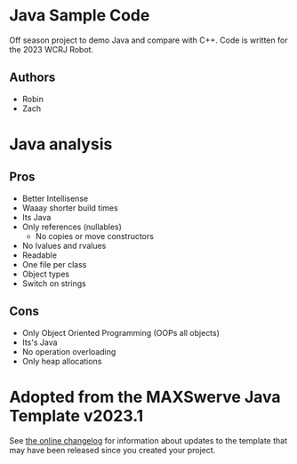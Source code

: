 # Java Sample Code

Off season project to demo Java and compare with C++.
Code is written for the 2023 WCRJ Robot. 

## Authors

- Robin 
- Zach

# Java analysis

## Pros

- Better Intellisense
- Waaay shorter build times
- Its Java
- Only references (nullables)
    - No copies or move constructors
- No lvalues and rvalues
- Readable
- One file per class
- Object types
- Switch on strings

## Cons

- Only Object Oriented Programming (OOPs all objects)
- Its's Java
- No operation overloading
- Only heap allocations

# Adopted from the MAXSwerve Java Template v2023.1

See [the online changelog](https://github.com/REVrobotics/MAXSwerve-Java-Template/blob/main/CHANGELOG.md) for information about updates to the template that may have been released since you created your project.